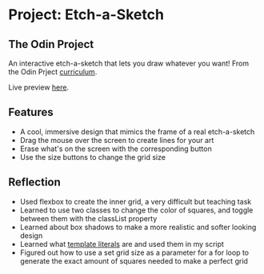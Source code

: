 # Project: Etch-a-Sketch

## The Odin Project

An interactive etch-a-sketch that lets you draw whatever you want! From the Odin Prject [curriculum](https://www.theodinproject.com/lessons/foundations-etch-a-sketch).

Live preview [here](https://jongithub59.github.io/etch-a-sketch/).

## Features

* A cool, immersive design that mimics the frame of a real etch-a-sketch
* Drag the mouse over the screen to create lines for your art
* Erase what's on the screen with the corresponding button
* Use the size buttons to change the grid size

## Reflection

* Used flexbox to create the inner grid, a very difficult but teaching task
* Learned to use two classes to change the color of squares, and toggle between them with the classList property
* Learned about box shadows to make a more realistic and softer looking design
* Learned what [template literals](https://stackoverflow.com/questions/35835362/what-does-dollar-sign-and-curly-braces-mean-in-a-string-in-javascript) are and used them in my script
* Figured out how to use a set grid size as a parameter for a for loop to generate the exact amount of squares needed to make a perfect grid
